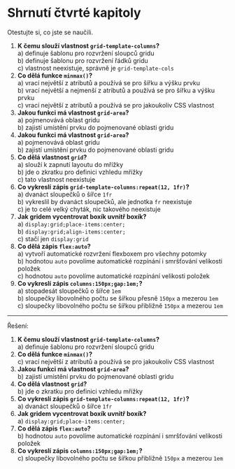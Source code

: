 # Shrnutí čtvrté kapitoly

Otestujte si, co jste se naučili.

1. **K čemu slouží vlastnost `grid-template-columns`?**  
a) definuje šablonu pro rozvržení sloupců gridu  
b) definuje šablonu pro rozvržení řádků gridu  
c) vlastnost neexistuje, správně je `grid-template-cols`
1. **Co dělá funkce `minmax()`?**  
a) vrací největší z atributů a používá se pro šířku a výšku prvku  
b) vrací největší a nejmenší z atributů a používá se pro šířku a výšku prvku  
c) vrací největší z atributů a používá se pro jakoukoliv CSS vlastnost
1. **Jakou funkci má vlastnost `grid-area`?**  
a) pojmenovává oblast gridu  
b) zajistí umístění prvku do pojmenované oblasti gridu
1. **Jakou funkci má vlastnost `grid-area`?**  
a) pojmenovává oblast gridu  
b) zajistí umístění prvku do pojmenované oblasti gridu
1. **Co dělá vlastnost `grid`?**  
a) slouží k zapnutí layoutu do mřížky  
b) jde o zkratku pro definici vzhledu mřížky  
c) tato vlastnost neexistuje
1. **Co vykreslí zápis `grid-template-columns:repeat(12, 1fr)`?**  
a) dvanáct sloupečků o šířce `1fr`  
b) vykreslil by dvanáct sloupečků, ale jednotka `fr` neexistuje  
c) je to celé velký chyták, nic takového neexistuje
1. **Jak gridem vycentrovat boxík uvnitř boxík?**  
a) `display:grid;place-items:center;`  
b) `display:grid;align-items:center;`  
c) stačí jen `display:grid`
1. **Co dělá zápis `flex:auto`?**  
a) vytvoří automatické rozvržení flexboxem pro všechny potomky  
b) hodnotou `auto` povolíme automatické rozpínání i smršťování velikosti položek  
c) hodnotou `auto` povolíme automatické rozpínání velikosti položek  
1. **Co vykreslí zápis `columns:150px;gap:1em;`?**  
a) stopadesát sloupečků o šířce `1em`  
b) sloupečky libovolného počtu se šířkou přesně `150px` a mezerou `1em`  
c) sloupečky libovolného počtu se šířkou přibližně `150px` a mezerou `1em`

---

Řešení:

1. **K čemu slouží vlastnost `grid-template-columns`?**  
a) definuje šablonu pro rozvržení sloupců gridu
1. **Co dělá funkce `minmax()`?**  
c) vrací největší z atributů a používá se pro jakoukoliv CSS vlastnost
1. **Jakou funkci má vlastnost `grid-area`?**  
b) zajistí umístění prvku do pojmenované oblasti gridu
1. **Co dělá vlastnost `grid`?**  
b) jde o zkratku pro definici vzhledu mřížky
1. **Co vykreslí zápis `grid-template-columns:repeat(12, 1fr)`?**  
a) dvanáct sloupečků o šířce `1fr`
1. **Jak gridem vycentrovat boxík uvnitř boxík?**  
a) `display:grid;place-items:center;`
1. **Co dělá zápis `flex:auto`?**  
b) hodnotou `auto` povolíme automatické rozpínání i smršťování velikosti položek
1. **Co vykreslí zápis `columns:150px;gap:1em;`?**  
c) sloupečky libovolného počtu se šířkou přibližně `150px` a mezerou `1em`
